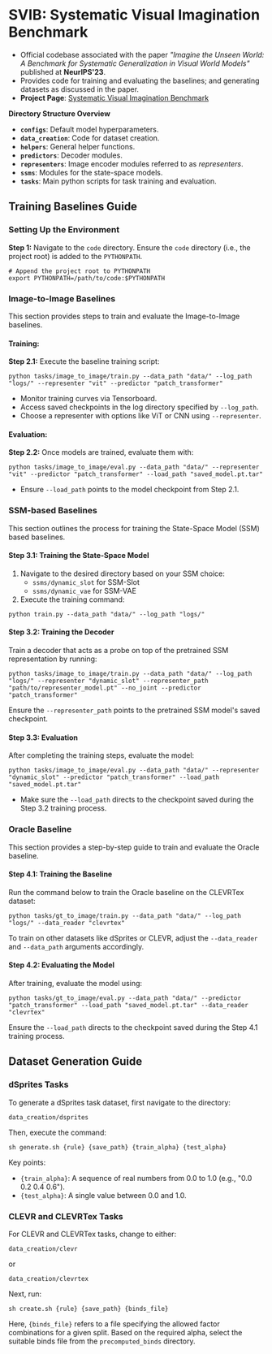 # SVIB: Systematic Visual Imagination Benchmark

- Official codebase associated with the paper *"Imagine the Unseen World: A Benchmark for Systematic Generalization in Visual World Models"* published at **NeurIPS'23**.
- Provides code for training and evaluating the baselines; and generating datasets as discussed in the paper.
- **Project Page**: [Systematic Visual Imagination Benchmark](https://systematic-visual-imagination.github.io/)

**Directory Structure Overview**
- **`configs`**: Default model hyperparameters.
- **`data_creation`**: Code for dataset creation.
- **`helpers`**: General helper functions.
- **`predictors`**: Decoder modules.
- **`representers`**: Image encoder modules referred to as *representers*.
- **`ssms`**: Modules for the state-space models.
- **`tasks`**: Main python scripts for task training and evaluation.


## Training Baselines Guide

### Setting Up the Environment

**Step 1:** Navigate to the `code` directory. Ensure the `code` directory (i.e., the project root) is added to the `PYTHONPATH`.

```shell
# Append the project root to PYTHONPATH
export PYTHONPATH=/path/to/code:$PYTHONPATH
```

### Image-to-Image Baselines
This section provides steps to train and evaluate the Image-to-Image baselines.

#### Training:
**Step 2.1:** Execute the baseline training script:
```shell
python tasks/image_to_image/train.py --data_path "data/" --log_path "logs/" --representer "vit" --predictor "patch_transformer"
```
- Monitor training curves via Tensorboard.
- Access saved checkpoints in the log directory specified by `--log_path`.
- Choose a representer with options like ViT or CNN using `--representer`.

#### Evaluation:
**Step 2.2:** Once models are trained, evaluate them with:
```shell
python tasks/image_to_image/eval.py --data_path "data/" --representer "vit" --predictor "patch_transformer" --load_path "saved_model.pt.tar"
```
- Ensure `--load_path` points to the model checkpoint from Step 2.1.


### SSM-based Baselines
This section outlines the process for training the State-Space Model (SSM) based baselines.

#### **Step 3.1: Training the State-Space Model**
1. Navigate to the desired directory based on your SSM choice:
    - `ssms/dynamic_slot` for SSM-Slot
    - `ssms/dynamic_vae` for SSM-VAE
2. Execute the training command:
```shell
python train.py --data_path "data/" --log_path "logs/"
```

#### **Step 3.2: Training the Decoder**
Train a decoder that acts as a probe on top of the pretrained SSM representation by running:
```shell
python tasks/image_to_image/train.py --data_path "data/" --log_path "logs/" --representer "dynamic_slot" --representer_path "path/to/representer_model.pt" --no_joint --predictor "patch_transformer"
```
Ensure the `--representer_path` points to the pretrained SSM model's saved checkpoint.

#### **Step 3.3: Evaluation**
After completing the training steps, evaluate the model:
```shell
python tasks/image_to_image/eval.py --data_path "data/" --representer "dynamic_slot" --predictor "patch_transformer" --load_path "saved_model.pt.tar"
```
- Make sure the `--load_path` directs to the checkpoint saved during the Step 3.2 training process.

### Oracle Baseline

This section provides a step-by-step guide to train and evaluate the Oracle baseline.

#### **Step 4.1: Training the Baseline**
Run the command below to train the Oracle baseline on the CLEVRTex dataset:
```shell
python tasks/gt_to_image/train.py --data_path "data/" --log_path "logs/" --data_reader "clevrtex"
```
To train on other datasets like dSprites or CLEVR, adjust the `--data_reader` and `--data_path` arguments accordingly.

#### **Step 4.2: Evaluating the Model**
After training, evaluate the model using:
```shell
python tasks/gt_to_image/eval.py --data_path "data/" --predictor "patch_transformer" --load_path "saved_model.pt.tar" --data_reader "clevrtex"
```
Ensure the `--load_path` directs to the checkpoint saved during the Step 4.1 training process.

## Dataset Generation Guide

### dSprites Tasks
To generate a dSprites task dataset, first navigate to the directory: 
```
data_creation/dsprites
```
Then, execute the command:
```
sh generate.sh {rule} {save_path} {train_alpha} {test_alpha}
```
Key points:
- `{train_alpha}`: A sequence of real numbers from 0.0 to 1.0 (e.g., "0.0 0.2 0.4 0.6").
- `{test_alpha}`: A single value between 0.0 and 1.0.

### CLEVR and CLEVRTex Tasks
For CLEVR and CLEVRTex tasks, change to either:
```
data_creation/clevr
```
or
```
data_creation/clevrtex
```
Next, run:
```
sh create.sh {rule} {save_path} {binds_file}
```
Here, `{binds_file}` refers to a file specifying the allowed factor combinations for a given split. Based on the required alpha, select the suitable binds file from the `precomputed_binds` directory.
